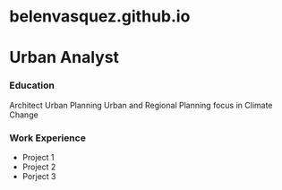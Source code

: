 # belenvasquez.github.io

# Urban Analyst

### Education
Architect 
Urban Planning
Urban and Regional Planning focus in Climate Change

### Work Experience
- Project 1
- Project 2
- Porject 3

